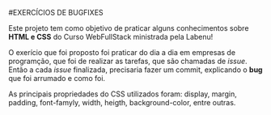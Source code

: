 #EXERCÍCIOS DE BUGFIXES

Este projeto tem como objetivo de praticar alguns conhecimentos sobre **HTML e CSS** do Curso WebFullStack ministrada pela Labenu!

O exerício que foi proposto foi praticar do dia a dia em empresas de programção, que foi de realizar as tarefas, que são chamadas de *issue*. Então a cada *issue* finalizada, precisaria fazer um commit, explicando o **bug** que foi arrumado e como foi.

As principais propriedades do CSS utilizados foram: display, margin, padding, font-famyly, width, heigth, background-color, entre outras.
